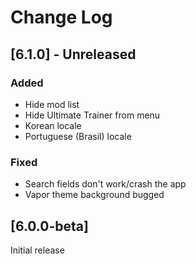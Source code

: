 # Change Log

## [6.1.0] - Unreleased

### Added

- Hide mod list
- Hide Ultimate Trainer from menu
- Korean locale
- Portuguese (Brasil) locale

### Fixed

- Search fields don't work/crash the app
- Vapor theme background bugged

## [6.0.0-beta]

Initial release
